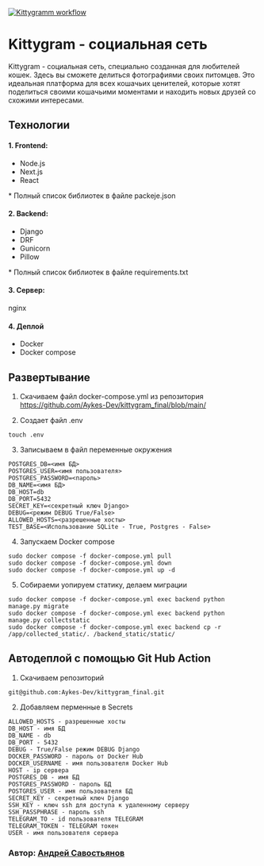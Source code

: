 [![Kittygramm workflow](https://github.com/Aykes-Dev/kittygram_final/actions/workflows/main.yml/badge.svg)](https://github.com/Aykes-Dev/kittygram_final/actions/workflows/main.yml)
#  Kittygram - социальная сеть
Kittygram - социальная сеть, специально созданная для любителей кошек. Здесь вы сможете делиться фотографиями своих питомцев. Это идеальная платформа для всех кошачьих ценителей, которые хотят поделиться своими кошачьими моментами и находить новых друзей со схожими интересами.


## Технологии
#### 1. Frontend:
- Node.js
- Next.js
- React

\* Полный список библиотек в файле packeje.json

#### 2. Backend:
- Django
- DRF
- Gunicorn
- Pillow

\* Полный список библиотек в файле requirements.txt

#### 3. Сервер:
nginx

#### 4. Деплой
- Docker
- Docker compose

## Развертывание
1. Скачиваем файл docker-compose.yml из репозитория https://github.com/Aykes-Dev/kittygram_final/blob/main/

2. Создает файл .env
```
touch .env
```
3. Записываем в файл переменные окружения
```
POSTGRES_DB=<имя БД>
POSTGRES_USER=<имя пользователя>
POSTGRES_PASSWORD=<пароль>
DB_NAME=<имя БД>
DB_HOST=db
DB_PORT=5432
SECRET_KEY=<секретный ключ Django>
DEBUG=<режим DEBUG True/False>
ALLOWED_HOSTS=<разрешенные хосты>
TEST_BASE=<Использование SQLite - True, Postgres - False>
```

4. Запускаем Docker compose
```
sudo docker compose -f docker-compose.yml pull
sudo docker compose -f docker-compose.yml down
sudo docker compose -f docker-compose.yml up -d
```
5. Собираеми уопируем статику, делаем миграции
```
sudo docker compose -f docker-compose.yml exec backend python manage.py migrate
sudo docker compose -f docker-compose.yml exec backend python manage.py collectstatic
sudo docker compose -f docker-compose.yml exec backend cp -r /app/collected_static/. /backend_static/static/ 
```

## Автодеплой с помощью Git Hub Action 
1. Скачиваем репозиторий
```
git@github.com:Aykes-Dev/kittygram_final.git
```
2. Добавляем перменные в Secrets
```
ALLOWED_HOSTS - разрешенные хосты
DB_HOST - имя БД
DB_NAME - db
DB_PORT - 5432
DEBUG - True/False режим DEBUG Django
DOCKER_PASSWORD - пароль от Docker Hub
DOCKER_USERNAME - имя пользователя Docker Hub
HOST - ip сервера
POSTGRES_DB - имя БД
POSTGRES_PASSWORD - пароль БД
POSTGRES_USER - имя пользователя БД
SECRET_KEY - секретный ключ Django
SSH_KEY - ключ ssh для доступа к удаленному серверу
SSH_PASSPHRASE - пароль ssh
TELEGRAM_TO - id пользователя TELEGRAM
TELEGRAM_TOKEN - TELEGRAM токен
USER - имя пользователя сервера
```

### Автор: [Андрей Савостьянов](https://github.com/Aykes-Dev)